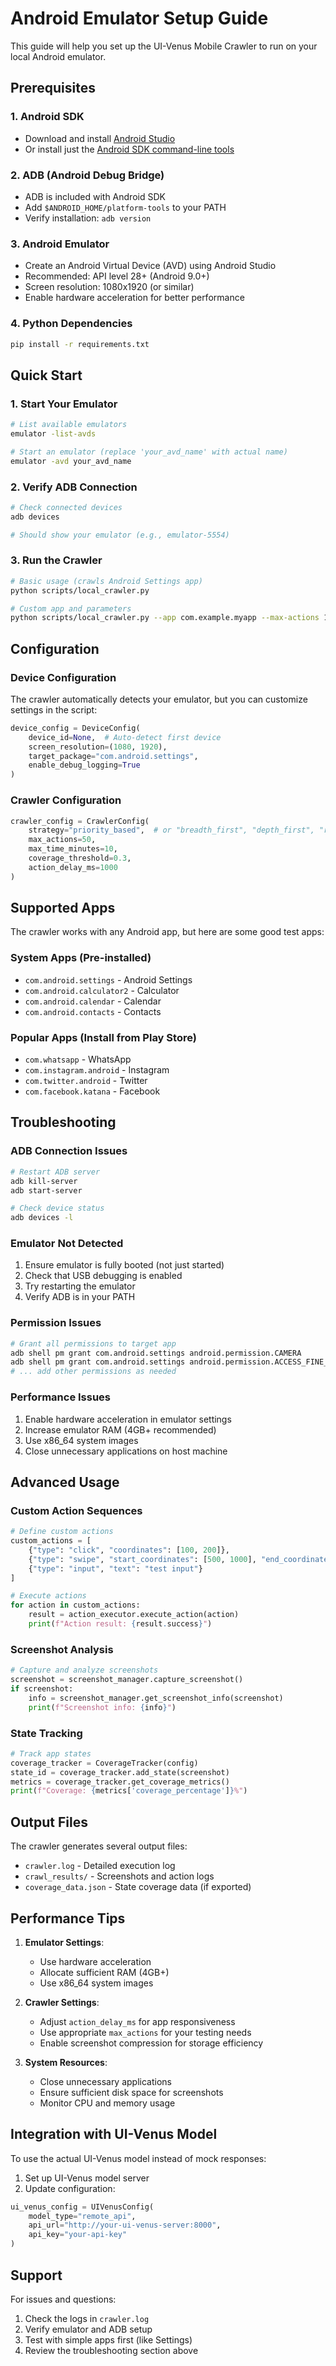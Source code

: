 # Android Emulator Setup Guide

This guide will help you set up the UI-Venus Mobile Crawler to run on your local Android emulator.

## Prerequisites

### 1. Android SDK
- Download and install [Android Studio](https://developer.android.com/studio)
- Or install just the [Android SDK command-line tools](https://developer.android.com/studio#command-tools)

### 2. ADB (Android Debug Bridge)
- ADB is included with Android SDK
- Add `$ANDROID_HOME/platform-tools` to your PATH
- Verify installation: `adb version`

### 3. Android Emulator
- Create an Android Virtual Device (AVD) using Android Studio
- Recommended: API level 28+ (Android 9.0+)
- Screen resolution: 1080x1920 (or similar)
- Enable hardware acceleration for better performance

### 4. Python Dependencies
```bash
pip install -r requirements.txt
```

## Quick Start

### 1. Start Your Emulator
```bash
# List available emulators
emulator -list-avds

# Start an emulator (replace 'your_avd_name' with actual name)
emulator -avd your_avd_name
```

### 2. Verify ADB Connection
```bash
# Check connected devices
adb devices

# Should show your emulator (e.g., emulator-5554)
```

### 3. Run the Crawler
```bash
# Basic usage (crawls Android Settings app)
python scripts/local_crawler.py

# Custom app and parameters
python scripts/local_crawler.py --app com.example.myapp --max-actions 100 --max-time 15
```

## Configuration

### Device Configuration
The crawler automatically detects your emulator, but you can customize settings in the script:

```python
device_config = DeviceConfig(
    device_id=None,  # Auto-detect first device
    screen_resolution=(1080, 1920),
    target_package="com.android.settings",
    enable_debug_logging=True
)
```

### Crawler Configuration
```python
crawler_config = CrawlerConfig(
    strategy="priority_based",  # or "breadth_first", "depth_first", "random"
    max_actions=50,
    max_time_minutes=10,
    coverage_threshold=0.3,
    action_delay_ms=1000
)
```

## Supported Apps

The crawler works with any Android app, but here are some good test apps:

### System Apps (Pre-installed)
- `com.android.settings` - Android Settings
- `com.android.calculator2` - Calculator
- `com.android.calendar` - Calendar
- `com.android.contacts` - Contacts

### Popular Apps (Install from Play Store)
- `com.whatsapp` - WhatsApp
- `com.instagram.android` - Instagram
- `com.twitter.android` - Twitter
- `com.facebook.katana` - Facebook

## Troubleshooting

### ADB Connection Issues
```bash
# Restart ADB server
adb kill-server
adb start-server

# Check device status
adb devices -l
```

### Emulator Not Detected
1. Ensure emulator is fully booted (not just started)
2. Check that USB debugging is enabled
3. Try restarting the emulator
4. Verify ADB is in your PATH

### Permission Issues
```bash
# Grant all permissions to target app
adb shell pm grant com.android.settings android.permission.CAMERA
adb shell pm grant com.android.settings android.permission.ACCESS_FINE_LOCATION
# ... add other permissions as needed
```

### Performance Issues
1. Enable hardware acceleration in emulator settings
2. Increase emulator RAM (4GB+ recommended)
3. Use x86_64 system images
4. Close unnecessary applications on host machine

## Advanced Usage

### Custom Action Sequences
```python
# Define custom actions
custom_actions = [
    {"type": "click", "coordinates": [100, 200]},
    {"type": "swipe", "start_coordinates": [500, 1000], "end_coordinates": [500, 500]},
    {"type": "input", "text": "test input"}
]

# Execute actions
for action in custom_actions:
    result = action_executor.execute_action(action)
    print(f"Action result: {result.success}")
```

### Screenshot Analysis
```python
# Capture and analyze screenshots
screenshot = screenshot_manager.capture_screenshot()
if screenshot:
    info = screenshot_manager.get_screenshot_info(screenshot)
    print(f"Screenshot info: {info}")
```

### State Tracking
```python
# Track app states
coverage_tracker = CoverageTracker(config)
state_id = coverage_tracker.add_state(screenshot)
metrics = coverage_tracker.get_coverage_metrics()
print(f"Coverage: {metrics['coverage_percentage']}%")
```

## Output Files

The crawler generates several output files:

- `crawler.log` - Detailed execution log
- `crawl_results/` - Screenshots and action logs
- `coverage_data.json` - State coverage data (if exported)

## Performance Tips

1. **Emulator Settings**:
   - Use hardware acceleration
   - Allocate sufficient RAM (4GB+)
   - Use x86_64 system images

2. **Crawler Settings**:
   - Adjust `action_delay_ms` for app responsiveness
   - Use appropriate `max_actions` for your testing needs
   - Enable screenshot compression for storage efficiency

3. **System Resources**:
   - Close unnecessary applications
   - Ensure sufficient disk space for screenshots
   - Monitor CPU and memory usage

## Integration with UI-Venus Model

To use the actual UI-Venus model instead of mock responses:

1. Set up UI-Venus model server
2. Update configuration:
```python
ui_venus_config = UIVenusConfig(
    model_type="remote_api",
    api_url="http://your-ui-venus-server:8000",
    api_key="your-api-key"
)
```

## Support

For issues and questions:
1. Check the logs in `crawler.log`
2. Verify emulator and ADB setup
3. Test with simple apps first (like Settings)
4. Review the troubleshooting section above
